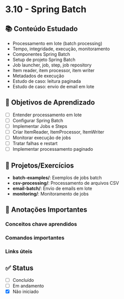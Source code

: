 # 3.10 - Spring Batch

## 📚 Conteúdo Estudado
- Processamento em lote (batch processing)
- Tempo, integridade, execução, monitoramento
- Componentes Spring Batch
- Setup de projeto Spring Batch
- Job launcher, job, step, job repository
- Item reader, item processor, item writer
- Metadados de execução
- Estudo de caso: leitura paginada
- Estudo de caso: envio de email em lote

## 🎯 Objetivos de Aprendizado
- [ ] Entender processamento em lote
- [ ] Configurar Spring Batch
- [ ] Implementar Jobs e Steps
- [ ] Criar ItemReader, ItemProcessor, ItemWriter
- [ ] Monitorar execução de jobs
- [ ] Tratar falhas e restart
- [ ] Implementar processamento paginado

## 🔧 Projetos/Exercícios
- **batch-examples/**: Exemplos de jobs batch
- **csv-processing/**: Processamento de arquivos CSV
- **email-batch/**: Envio de emails em lote
- **monitoring/**: Monitoramento de jobs

## 📝 Anotações Importantes
### Conceitos chave aprendidos


### Comandos importantes


### Links úteis



## ✅ Status
- [ ] Concluído
- [ ] Em andamento
- [x] Não iniciado
